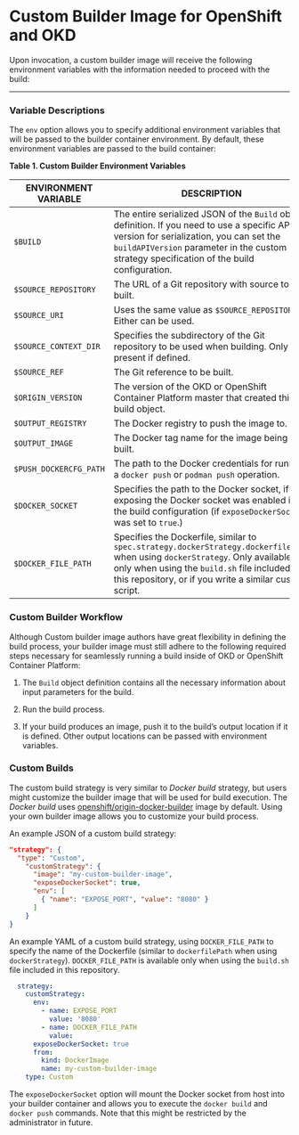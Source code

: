 # Custom Builder Image for OpenShift and OKD

Upon invocation, a custom builder image will receive the following environment variables with the information needed to proceed with the build:

------

### Variable Descriptions

The `env` option allows you to specify additional environment variables that will
be passed to the builder container environment. By default, these environment
variables are passed to the build container:

**Table 1. Custom Builder Environment Variables**

| ENVIRONMENT VARIABLE  | DESCRIPTION |
| --------------------- | ----------- |
| `$BUILD` | The entire serialized JSON of the `Build` object definition. If you need to use a specific API version for serialization, you can set the `buildAPIVersion` parameter in the custom strategy specification of the build configuration. |
| `$SOURCE_REPOSITORY` | The URL of a Git repository with source to be built. |
| `$SOURCE_URI` | Uses the same value as `$SOURCE_REPOSITORY`. Either can be used. |
| `$SOURCE_CONTEXT_DIR` | Specifies the subdirectory of the Git repository to be used when building. Only present if defined. |
| `$SOURCE_REF` | The Git reference to be built. |
| `$ORIGIN_VERSION` | The version of the OKD or OpenShift Container Platform master that created this build object. |
| `$OUTPUT_REGISTRY` | The Docker registry to push the image to. |
| `$OUTPUT_IMAGE` | The Docker tag name for the image being built. |
| `$PUSH_DOCKERCFG_PATH` | The path to the Docker credentials for running a `docker push` or `podman push` operation. |
| `$DOCKER_SOCKET` | Specifies the path to the Docker socket, if exposing the Docker socket was enabled in the build configuration (if `exposeDockerSocket` was set to `true`.) |
| `$DOCKER_FILE_PATH` | Specifies the Dockerfile, similar to `spec.strategy.dockerStrategy.dockerfilePath` when using `dockerStrategy`.  Only available only when using the `build.sh` file included in this repository, or if you write a similar custom script. |


### Custom Builder Workflow


Although Custom builder image authors have great flexibility in defining the build process, your builder image must still adhere to the following required steps necessary for seamlessly running a build inside of OKD or OpenShift Container Platform:

1.    The `Build` object definition contains all the necessary information about input parameters for the build.

2.    Run the build process.

3.    If your build produces an image, push it to the build’s output location if it is defined. Other output locations can be passed with environment variables.


### Custom Builds

The custom build strategy is very similar to *Docker build* strategy, but users might customize the builder image that will be used for build execution. The *Docker build* uses [openshift/origin-docker-builder](https://hub.docker.com/r/openshift/origin-docker-builder/) image by default. Using your own builder image allows you to customize your build process.

An example JSON of a custom build strategy:

```json
"strategy": {
  "type": "Custom",
    "customStrategy": {
      "image": "my-custom-builder-image",
      "exposeDockerSocket": true,
      "env": [
        { "name": "EXPOSE_PORT", "value": "8080" }
      ]
    }
}
```

An example YAML of a custom build strategy, using `DOCKER_FILE_PATH` to specify the name of the Dockerfile (similar to `dockerfilePath` when using `dockerStrategy`).  `DOCKER_FILE_PATH` is available only when using the `build.sh` file included in this repository.

```yaml
  strategy:
    customStrategy:
      env:
        - name: EXPOSE_PORT
          value: '8080'
        - name: DOCKER_FILE_PATH
          value: 
      exposeDockerSocket: true
      from:
        kind: DockerImage
        name: my-custom-builder-image
    type: Custom
```

The `exposeDockerSocket` option will mount the Docker socket from host into your
builder container and allows you to execute the `docker build` and `docker push` commands.
Note that this might be restricted by the administrator in future.


